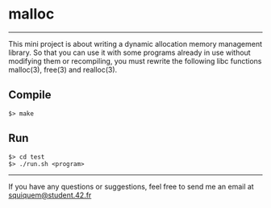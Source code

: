 # malloc

____

This mini project is about writing a dynamic allocation memory management library.
So that you can use it with some programs already in use without modifying them or recompiling, you must rewrite the following libc functions malloc(3), free(3) and realloc(3).

## Compile

	$> make

## Run

	$> cd test
	$> ./run.sh <program>


____

If you have any questions or suggestions, feel free to send me an email at squiquem@student.42.fr
